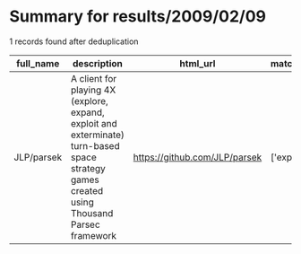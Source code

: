 
# Summary for results/2009/02/09
    
1 records found after deduplication

| full_name | description | html_url | matched_list | matched_count | pushed_at | size | stargazers_count | language | forks_count |
|-------------|--------------------------------------------------------------------------------------------------------------------------------------------|-------------------------------|----------------|-----------------|---------------------------|--------|--------------------|------------|---------------|
| JLP/parsek | A client for playing 4X (explore, expand, exploit and exterminate) turn-based space strategy games created using Thousand Parsec framework | https://github.com/JLP/parsek | ['exploit'] | 1 | 2009-02-09 17:54:46+00:00 | 164 | 2 | nan | 0 |
